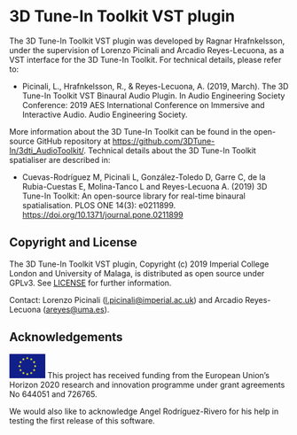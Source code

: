 # 3D Tune-In Toolkit VST plugin

The 3D Tune-In Toolkit VST plugin was developed by Ragnar Hrafnkelsson, under the supervision of Lorenzo Picinali and Arcadio Reyes-Lecuona, as a VST interface for the 3D Tune-In Toolkit. For technical details, please refer to:

* Picinali, L., Hrafnkelsson, R., & Reyes-Lecuona, A. (2019, March). The 3D Tune-In Toolkit VST Binaural Audio Plugin. In Audio Engineering Society Conference: 2019 AES International Conference on Immersive and Interactive Audio. Audio Engineering Society. 

More information about the 3D Tune-In Toolkit can be found in the open-source GitHub repository at https://github.com/3DTune-In/3dti_AudioToolkit/. Technical details about the 3D Tune-In Toolkit spatialiser are described in:

* Cuevas-Rodríguez M, Picinali L, González-Toledo D, Garre C, de la Rubia-Cuestas E, Molina-Tanco L and Reyes-Lecuona A. (2019) 3D Tune-In Toolkit: An open-source library for real-time binaural spatialisation. PLOS ONE 14(3): e0211899. https://doi.org/10.1371/journal.pone.0211899

## Copyright and License

The 3D Tune-In Toolkit VST plugin, Copyright (c) 2019 Imperial College London and University of Malaga, is distributed as open source under GPLv3. See [LICENSE](LICENSE) for further information.

Contact: Lorenzo Picinali (l.picinali@imperial.ac.uk) and Arcadio Reyes-Lecuona (areyes@uma.es).

## Acknowledgements

![European Union](docs/images/EU_flag.png "European Union") This project has received funding from the European Union’s Horizon 2020 research and innovation programme under grant agreements No 644051 and 726765.

We would also like to acknowledge Angel Rodríguez-Rivero for his help in testing the first release of this software. 

